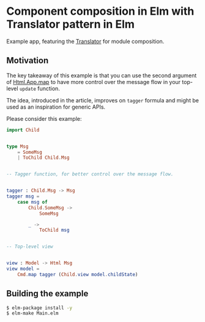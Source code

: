 # Component composition in Elm with Translator pattern in Elm

Example app, featuring the [Translator](https://medium.com/@alex.lew/the-translator-pattern-a-model-for-child-to-parent-communication-in-elm-f4bfaa1d3f98) for module composition.

## Motivation
The key takeaway of this example is that you can use the second argument of [Html.App.map](http://package.elm-lang.org/packages/elm-lang/html/1.1.0/Html-App#map) to have more control over the message flow in your top-level `update` function.

The idea, introduced in the article, improves on `tagger` formula and might be used as an inspiration for generic APIs.

Please consider this example:
```elm
import Child


type Msg
    = SomeMsg
    | ToChild Child.Msg


-- Tagger function, for better control over the message flow.


tagger : Child.Msg -> Msg
tagger msg =
    case msg of
        Child.SomeMsg ->
            SomeMsg

        _ ->
            ToChild msg


-- Top-level view


view : Model -> Html Msg
view model =
    Cmd.map tagger (Child.view model.childState)

```

## Building the example

```sh
$ elm-package install -y
$ elm-make Main.elm
```